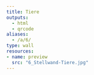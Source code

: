 ```yaml
---
title: Tiere
outputs:
  - html
  - qrcode
aliases:
  - /a/6/
type: wall
resources:
- name: preview
  src: "6_Stellwand-Tiere.jpg"  
---
```

